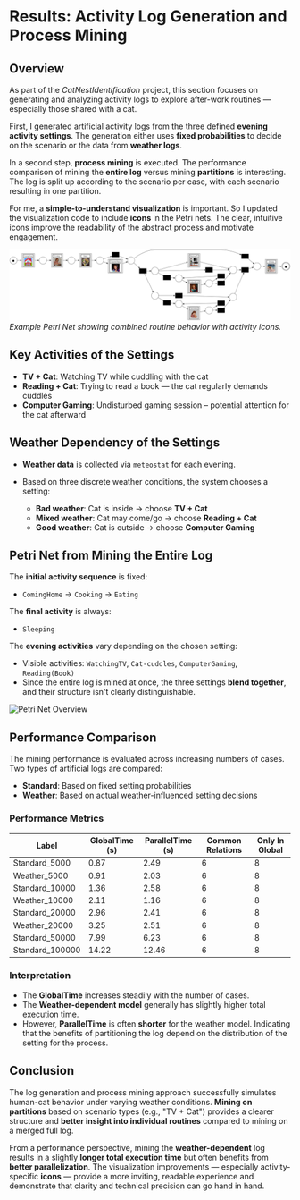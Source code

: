 
# Results: Activity Log Generation and Process Mining

## Overview

As part of the *CatNestIdentification* project, this section focuses on generating and analyzing activity logs to explore after-work routines — especially those shared with a cat. 

First, I generated artificial activity logs from the three defined **evening activity settings**. The generation either uses **fixed probabilities** to decide on the scenario or the data from **weather logs**.  

In a second step, **process mining** is executed. The performance comparison of mining the **entire log** versus mining **partitions** is interesting. The log is split up according to the scenario per case, with each scenario resulting in one partition.

For me, a **simple-to-understand visualization** is important. So I updated the visualization code to include **icons** in the Petri nets. The clear, intuitive icons improve the readability of the abstract process and motivate engagement.

![Petri Net with Icons](Code/visualizations/Standard_10000/petri_net_with_images_Standard_10000.png)  
*Example Petri Net showing combined routine behavior with activity icons.*

## Key Activities of the Settings

- **TV + Cat**: Watching TV while cuddling with the cat  
- **Reading + Cat**: Trying to read a book — the cat regularly demands cuddles  
- **Computer Gaming**: Undisturbed gaming session – potential attention for the cat afterward  

## Weather Dependency of the Settings

- **Weather data** is collected via `meteostat` for each evening.
- Based on three discrete weather conditions, the system chooses a setting:

  - **Bad weather**: Cat is inside → choose **TV + Cat**
  - **Mixed weather**: Cat may come/go → choose **Reading + Cat**
  - **Good weather**: Cat is outside → choose **Computer Gaming**

## Petri Net from Mining the Entire Log

The **initial activity sequence** is fixed:
- `ComingHome` → `Cooking` → `Eating`

The **final activity** is always:
- `Sleeping`

The **evening activities** vary depending on the chosen setting:
- Visible activities: `WatchingTV`, `Cat-cuddles`, `ComputerGaming`, `Reading(Book)`
- Since the entire log is mined at once, the three settings **blend together**, and their structure isn't clearly distinguishable.

![Petri Net Overview](./assets/petri_full_log.png)

## Performance Comparison

The mining performance is evaluated across increasing numbers of cases. Two types of artificial logs are compared:

- **Standard**: Based on fixed setting probabilities  
- **Weather**: Based on actual weather-influenced setting decisions

### Performance Metrics

| Label             | GlobalTime (s) | ParallelTime (s) | Common Relations | Only In Global |
|------------------|----------------|------------------|------------------|----------------|
| Standard_5000    | 0.87           | 2.49             | 6                | 8              |
| Weather_5000     | 0.91           | 2.03             | 6                | 8              |
| Standard_10000   | 1.36           | 2.58             | 6                | 8              |
| Weather_10000    | 2.11           | 1.16             | 6                | 8              |
| Standard_20000   | 2.96           | 2.41             | 6                | 8              |
| Weather_20000    | 3.25           | 2.51             | 6                | 8              |
| Standard_50000   | 7.99           | 6.23             | 6                | 8              |
| Standard_100000  | 14.22          | 12.46            | 6                | 8              |

### Interpretation

- The **GlobalTime** increases steadily with the number of cases.
- The **Weather-dependent model** generally has slightly higher total execution time.
- However, **ParallelTime** is often **shorter** for the weather model. Indicating that the benefits of partitioning the log depend on the distribution of the setting for the process.

## Conclusion

The log generation and process mining approach successfully simulates human-cat behavior under varying weather conditions. **Mining on partitions** based on scenario types (e.g., "TV + Cat") provides a clearer structure and **better insight into individual routines** compared to mining on a merged full log.  

From a performance perspective, mining the **weather-dependent** log results in a slightly **longer total execution time** but often benefits from **better parallelization**. The visualization improvements — especially activity-specific **icons** — provide a more inviting, readable experience and demonstrate that clarity and technical precision can go hand in hand.
